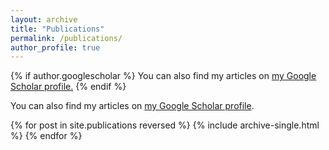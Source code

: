 ```yaml
---
layout: archive
title: "Publications"
permalink: /publications/
author_profile: true
---
```


{% if author.googlescholar %}
  You can also find my articles on <u><a href="{{author.googlescholar}}">my Google Scholar profile</a>.</u>
{% endif %}

You can also find my articles on [my Google Scholar profile](https://scholar.google.com/citations?user=xjZnukgAAAAJ&hl=en&oi=ao).

{% for post in site.publications reversed %}
  {% include archive-single.html %}
{% endfor %}
